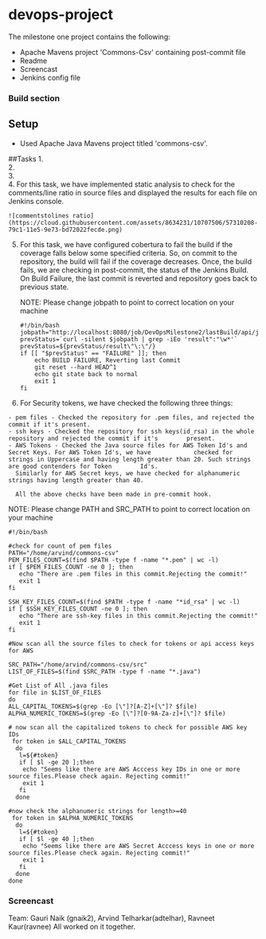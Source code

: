 # devops-project
The milestone one project contains the following: 
* Apache Mavens project 'Commons-Csv' containing post-commit file 
* Readme
* Screencast
* Jenkins config file 

### Build section
## Setup

* Used Apache Java Mavens project titled 'commons-csv'. 

##Tasks
1.   
2.   
3.   
4.  For this task, we have implemented static analysis to check for the comments/line ratio in source files and           displayed the results for each file on Jenkins console.

    ![commentstolines ratio](https://cloud.githubusercontent.com/assets/8634231/10707506/57310208-79c1-11e5-9e73-bd72022fecde.png)

5.  For this task, we have configured cobertura to fail the build if the coverage falls below some specified criteria.     So, on commit to the repository, the build will fail if the coverage decreases. Once, the build fails, we are         checking in post-commit, the status of the Jenkins Build. On Build Failure, the last commit is reverted and           repository goes back to previous state.

    NOTE: Please change jobpath to point to correct location on your machine

    ```
    #!/bin/bash
    jobpath="http://localhost:8080/job/DevOpsMilestone2/lastBuild/api/json"
    prevStatus=`curl -silent $jobpath | grep -iEo 'result":"\w*'`
    prevStatus=${prevStatus/result\"\:\"/}
    if [[ "$prevStatus" == "FAILURE" ]]; then
        echo BUILD FAILURE, Reverting last Commit
        git reset --hard HEAD^1
        echo git state back to normal
        exit 1
    fi
    ```

6.   For Security tokens, we have checked the following three things:  
    
    - pem files - Checked the repository for .pem files, and rejected the commit if it's present.
    - ssh keys - Checked the repository for ssh keys(id_rsa) in the whole repository and rejected the commit if it's        present.
    - AWS Tokens - Checked the Java source files for AWS Token Id's and Secret Keys. For AWS Token Id's, we have            checked for strings in Uppercase and having length greater than 20. Such strings are good contenders for Token        Id's.
      Similarly for AWS Secret keys, we have checked for alphanumeric strings having length greater than 40. 
        
      All the above checks have been made in pre-commit hook.
        
NOTE: Please change PATH and SRC_PATH to point to correct location on your machine

```
#!/bin/bash

#check for count of pem files
PATH="/home/arvind/commons-csv"
PEM_FILES_COUNT=$(find $PATH -type f -name "*.pem" | wc -l)
if [ $PEM_FILES_COUNT -ne 0 ]; then
   echo "There are .pem files in this commit.Rejecting the commit!"
   exit 1
fi

SSH_KEY_FILES_COUNT=$(find $PATH -type f -name "*id_rsa" | wc -l)
if [ $SSH_KEY_FILES_COUNT -ne 0 ]; then
   echo "There are ssh-key files in this commit.Rejecting the commit!"
   exit 1
fi

#Now scan all the source files to check for tokens or api access keys for AWS

SRC_PATH="/home/arvind/commons-csv/src"
LIST_OF_FILES=$(find $SRC_PATH -type f -name "*.java")

#Get List of All .java files
for file in $LIST_OF_FILES
do
ALL_CAPITAL_TOKENS=$(grep -Eo [\"]?[A-Z]+[\"]? $file)
ALPHA_NUMERIC_TOKENS=$(grep -Eo [\"]?[0-9A-Za-z]+[\"]? $file)

# now scan all the capitalized tokens to check for possible AWS key IDs
 for token in $ALL_CAPITAL_TOKENS
  do
   l=${#token}
   if [ $l -ge 20 ];then
    echo "Seems like there are AWS Acccess key IDs in one or more source files.Please check again. Rejecting commit!"
    exit 1
   fi
  done

#now check the alphanumeric strings for length>=40
 for token in $ALPHA_NUMERIC_TOKENS
  do
   l=${#token}
   if [ $l -ge 40 ];then
    echo "Seems like there are AWS Secret Acccess keys in one or more source files.Please check again. Rejecting commit!"
    exit 1
   fi
  done
done
```
       




### Screencast


Team: 
Gauri Naik (gnaik2), 
Arvind Telharkar(adtelhar), 
Ravneet Kaur(ravnee)
All worked on it together. 












